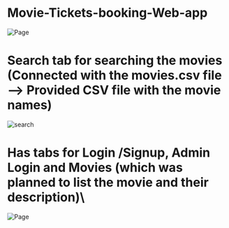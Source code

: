# Movie-Tickets-booking-Web-app 


![Page](https://github.com/SaranprasathAR/Movie-Tickets-booking-Web-app/assets/91614660/e6f03fb5-d155-40fd-9b01-e136e42461cc)

# Search tab for searching the movies (Connected with the movies.csv file  --> Provided CSV file with the movie names)
![search](https://github.com/SaranprasathAR/Movie-Tickets-booking-Web-app/assets/91614660/ab305fbd-cee2-4815-b4a0-0899f0263b05)

# Has tabs for Login /Signup, Admin Login and Movies (which was planned to list the movie and their description)\

![Page](https://github.com/SaranprasathAR/Movie-Tickets-booking-Web-app/assets/91614660/e6f03fb5-d155-40fd-9b01-e136e42461cc)
